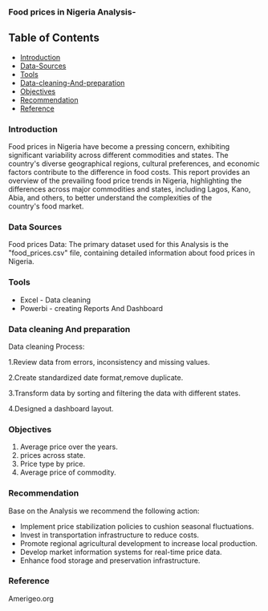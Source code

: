 ### Food prices in Nigeria Analysis-

## Table of Contents 

- [Introduction](#introduction)
- [Data-Sources](#data-sources)
- [Tools](#tools)
- [Data-cleaning-And-preparation](#data-cleaning-and-preparation)
- [Objectives](#objectives)
- [Recommendation](#recommendation)
- [Reference](#reference)

### Introduction

Food prices in Nigeria have become a pressing concern, exhibiting significant variability across different commodities and states. The country's diverse geographical regions, cultural preferences, and economic factors contribute to the difference in food costs.  This report provides an overview of the prevailing food price trends in Nigeria, highlighting the differences across major commodities and states, including Lagos, Kano, Abia, and others, to better understand the complexities of the country's food market.

### Data Sources

Food prices Data: The primary dataset used for this Analysis is the "food_prices.csv" file, containing detailed information about food prices in Nigeria.

### Tools

- Excel - Data cleaning
- Powerbi - creating Reports And Dashboard

### Data cleaning And preparation

Data cleaning Process:

1.Review data from errors, inconsistency and missing values.

2.Create standardized date format,remove duplicate. 

3.Transform data by sorting and filtering the data with different states.

4.Designed a dashboard layout.

### Objectives

1. Average price over the years.
2. prices across state.
3. Price type by price.
4. Average price of commodity.
   
### Recommendation

Base on the Analysis we recommend the following action:

- Implement price stabilization policies to cushion seasonal fluctuations.
- Invest in transportation infrastructure to reduce costs.
-  Promote regional agricultural development to increase local production.
-  Develop market information systems for real-time price data.
-  Enhance food storage and preservation infrastructure.

### Reference

Amerigeo.org




   

   










